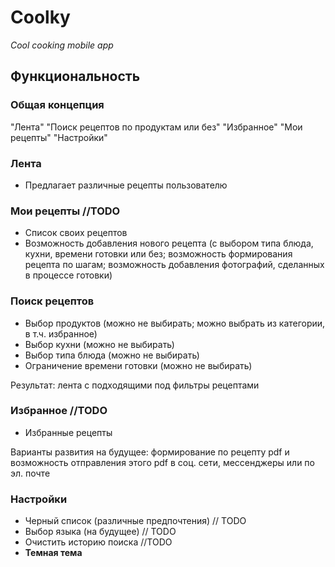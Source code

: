 # Coolky

*Cool cooking mobile app*

## Функциональность

### Общая концепция

   "Лента"
   "Поиск рецептов по продуктам или без"
   "Избранное"
   "Мои рецепты"
   "Настройки"


### Лента

- Предлагает различные рецепты пользователю

### Мои рецепты //TODO

- Список своих рецептов
- Возможность добавления нового рецепта (с выбором типа блюда, кухни, времени готовки или без; возможность формирования рецепта по шагам; возможность добавления фотографий, сделанных в процессе готовки)

### Поиск рецептов

- Выбор продуктов (можно не выбирать; можно выбрать из категории, в т.ч. избранное)
- Выбор кухни (можно не выбирать)
- Выбор типа блюда (можно не выбирать)
- Ограничение времени готовки (можно не выбирать)

Результат: лента с подходящими под фильтры рецептами

### Избранное //TODO

- Избранные рецепты

Варианты развития на будущее: формирование по рецепту pdf и возможность отправления этого pdf в соц. сети, мессенджеры или по эл. почте

### Настройки

- Черный список (различные предпочтения) // TODO
- Выбор языка (на будущее) // TODO
- Очистить историю поиска //TODO
- **Темная тема**
